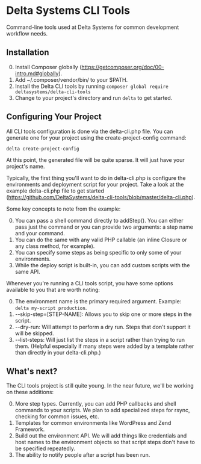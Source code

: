 # Delta Systems CLI Tools

Command-line tools used at Delta Systems for common development workflow needs.

## Installation

0. Install Composer globally (https://getcomposer.org/doc/00-intro.md#globally).
0. Add ~/.composer/vendor/bin/ to your $PATH.
0. Install the Delta CLI tools by running `composer global require deltasystems/delta-cli-tools`
0. Change to your project's directory and run `delta` to get started.

## Configuring Your Project

All CLI tools configuration is done via the delta-cli.php file.  You can generate one for your project
using the create-project-config command:

    delta create-project-config

At this point, the generated file will be quite sparse.  It will just have your project's name.

Typically, the first thing you'll want to do in delta-cli.php is configure the environments and
deployment script for your project.  Take a look at the example delta-cli.php file to get started
(https://github.com/DeltaSystems/delta-cli-tools/blob/master/delta-cli.php).

Some key concepts to note from the example:

0. You can pass a shell command directly to addStep().  You can either pass just the command or you can provide two arguments: a step name and your command.
0. You can do the same with any valid PHP callable (an inline Closure or any class method, for example).
0. You can specify some steps as being specific to only some of your environments.
0. While the deploy script is built-in, you can add custom scripts with the same API.

Whenever you're running a CLI tools script, you have some options available to you that are worth
noting:

0. The environment name is the primary required argument.  Example: `delta my-script production`.
0. --skip-step=[STEP-NAME]: Allows you to skip one or more steps in the script.
0. --dry-run: Will attempt to perform a dry run.  Steps that don't support it will be skipped.
0. --list-steps: Will just list the steps in a script rather than trying to run them.  (Helpful especially if many steps were added by a template rather than directly in your delta-cli.php.)
## What's next?

The CLI tools project is still quite young.  In the near future, we'll be working on these additions:

0. More step types.  Currently, you can add PHP callbacks and shell commands to your scripts.  We plan to add specialized steps for rsync, checking for common issues, etc.
0. Templates for common environments like WordPress and Zend Framework.
0. Build out the environment API.  We will add things like credentials and host names to the environment objects so that script steps don't have to be specified repeatedly.
0. The ability to notify people after a script has been run.
